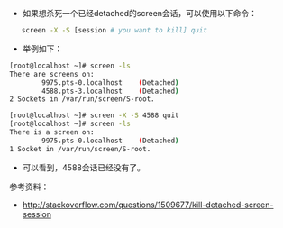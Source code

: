 
- 如果想杀死一个已经detached的screen会话，可以使用以下命令：

```bash
   screen -X -S [session # you want to kill] quit
```

- 举例如下：

```bash
[root@localhost ~]# screen -ls
There are screens on:
        9975.pts-0.localhost    (Detached)
        4588.pts-3.localhost    (Detached)
2 Sockets in /var/run/screen/S-root.

[root@localhost ~]# screen -X -S 4588 quit
[root@localhost ~]# screen -ls
There is a screen on:
        9975.pts-0.localhost    (Detached)
1 Socket in /var/run/screen/S-root.
```

- 可以看到，4588会话已经没有了。

参考资料：
- http://stackoverflow.com/questions/1509677/kill-detached-screen-session

